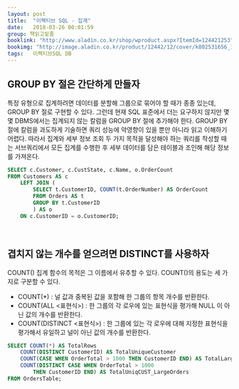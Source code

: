 ```yaml
---
layout: post
title:  "이펙티브 SQL - 집계"
date:   2018-03-26 00:01:59
group: 책읽고밑줄
booklink: "http://www.aladin.co.kr/shop/wproduct.aspx?ItemId=124421253"
bookimg: "http://image.aladin.co.kr/product/12442/12/cover/k802531656_1.jpg"
tags:   이펙티브SQL DB
---
```



## GROUP BY 절은 간단하게 만들자

특정 유형으로 집계하려면 데이터를 분할해 그룹으로 묶어야 할 때가 종종 있는데, GROUP BY 절로 구현할 수 있다. 그런데 현재 SQL 표준에서 더는 요구하지 않지만 몇몇 DBMS에서는 집계되지 않는 칼럼을 GROUP BY 절에 추가해야 한다.  GROUP BY 절에 칼럼을 과도하게 기술하면 쿼리 성능에 악영향이 있을 뿐만 아니라 읽고 이해하기 어렵다. 따라서 집계와 세부 정보 조회 두 가지 목적을 달성해야 하는 쿼리를 작성할 때는 서브쿼리에서 모든 집계를 수행한 후 세부 데이터를 담은 테이블과 조인해 해당 정보를 가져온다. 

```sql
SELECT c.Customer, c.CustState, c.Name, o.OrderCount
FROM Customers AS c
    LEFT JOIN (
        SELECT t.CustomerID, COUNT(t.OrderNumber) AS OrderCount
        FROM Orders AS t
        GROUP BY t.CustomerID
        ) AS o
    ON c.CustomerID = o.CustomerID;
```

<br/>

## 겹치지 않는 개수를 얻으려면 DISTINCT를 사용하자
COUNT() 집계 함수의 목적은 그 이름에서 유추할 수 있다. COUNT()의 용도는 세 가지로 구분할 수 있다.

- COUNT(*) : 널 값과 중복된 값을 포함해 한 그룹의 항목 개수를 반환한다. 
- COUNT(ALL <표현식>) : 한 그룹의 각 로우에 있는 표현식을 평가해 NULL 이 아닌 값의 개수를 반환한다. 
- COUNT(DISTINCT <표현식>) : 한 그룹에 있는 각 로우에 대해 지정한 표현식을 평가해서 유일하고 널이 아닌 값의 개수를 반환한다. 

```sql
SELECT COUNT(*) AS TotalRows
    COUNT(DISTINCT CustomerID) AS TotalUniqueCustomer
    COUNT(CASE WHEN OrderTotal > 1000 THEN CustomerID END) AS TotalLargeOrders
    COUNT(DISTINCT CASE WHEN OrderTotal > 1000                 
    	THEN CustomerID END) AS TotalUniqCUST_LargeOrders
FROM OrdersTable;
```

<br/>